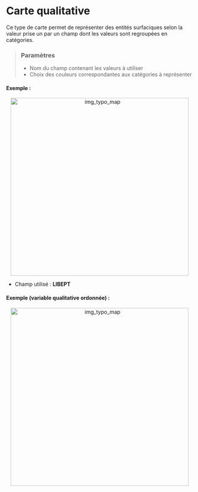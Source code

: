 # Carte qualitative

Ce type de carte permet de représenter des entités surfaciques selon la valeur prise un par un champ dont les valeurs sont regroupées en catégories.

> ### Paramètres
> * Nom du champ contenant les valeurs à utiliser
> * Choix des couleurs correspondantes aux catégories à représenter

#### Exemple :

<p style="text-align: center;">
<img src="img/typo.png" alt="img_typo_map" style="width: 480px;"/>
</p>

- Champ utilisé : **LIBEPT**  


#### Exemple (variable qualitative ordonnée) :

<p style="text-align: center;">
<img src="img/typo2.png" alt="img_typo_map" style="width: 480px;"/>
</p>
